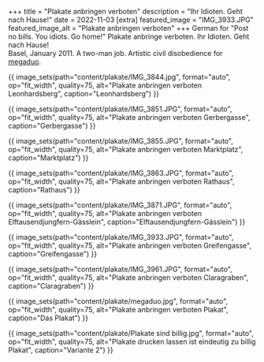 +++
title = "Plakate anbringen verboten"
description = "Ihr Idioten. Geht nach Hause!"
date = 2022-11-03
[extra]
featured_image = "IMG_3933.JPG"
featured_image_alt = "Plakate anbringen verboten"
+++
German for "Post no bills. You idiots. Go home!" Plakate anbringe verboten. Ihr Idioten. Geht nach Hause!  
Basel, January 2011. A two-man job. Artistic civil disobedience for [megaduo](/megaduo).

{{ image_sets(path="content/plakate/IMG_3844.jpg", format="auto", op="fit_width", quality=75, alt="Plakate anbringen verboten Leonhardsberg", caption="Leonhardsberg") }}

{{ image_sets(path="content/plakate/IMG_3851.JPG", format="auto", op="fit_width", quality=75, alt="Plakate anbringen verboten Gerbergasse", caption="Gerbergasse") }}

{{ image_sets(path="content/plakate/IMG_3855.JPG", format="auto", op="fit_width", quality=75, alt="Plakate anbringen verboten Marktplatz", caption="Marktplatz") }}

{{ image_sets(path="content/plakate/IMG_3863.JPG", format="auto", op="fit_width", quality=75, alt="Plakate anbringen verboten Rathaus", caption="Rathaus") }}

{{ image_sets(path="content/plakate/IMG_3871.JPG", format="auto", op="fit_width", quality=75, alt="Plakate anbringen verboten Elftausendjungfern-Gässlein", caption="Elftausendjungfern-Gässlein") }}

{{ image_sets(path="content/plakate/IMG_3933.JPG", format="auto", op="fit_width", quality=75, alt="Plakate anbringen verboten Greifengasse", caption="Greifengasse") }}

{{ image_sets(path="content/plakate/IMG_3961.JPG", format="auto", op="fit_width", quality=75, alt="Plakate anbringen verboten Claragraben", caption="Claragraben") }}

{{ image_sets(path="content/plakate/megaduo.jpg", format="auto", op="fit_width", quality=75, alt="Plakate anbringen verboten Plakat", caption="Das Plakat") }}

{{ image_sets(path="content/plakate/Plakate sind billig.jpg", format="auto", op="fit_width", quality=75, alt="Plakate drucken lassen ist eindeutig zu billig Plakat", caption="Variante 2") }}
